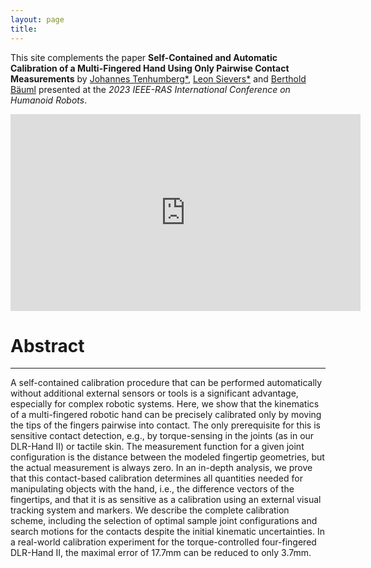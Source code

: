 ```yaml
---
layout: page
title: 
---
```


This site complements the paper **Self-Contained and Automatic Calibration of a Multi-Fingered Hand Using Only Pairwise Contact Measurements** by
[Johannes Tenhumberg\*](https://scholar.google.com/citations?user=2RZuYZMAAAAJ), [Leon Sievers\*](https://scholar.google.com/citations?user=y-MzVoUAAAA) and [Berthold Bäuml](https://scholar.google.com/citations?user=fjvpDsEAAAAJ) presented at the _2023 IEEE-RAS International Conference on Humanoid Robots_.
<p align="center">
<iframe width="560" height="315" src="https://www.youtube.com/embed/PoKiGV4_meA?si=TDokjcwuQc6FcWyX" title="YouTube video player" frameborder="0" allow="accelerometer; autoplay; clipboard-write; encrypted-media; gyroscope; picture-in-picture; web-share" allowfullscreen></iframe></p>

# Abstract
---
<p align=“justify“>A self-contained calibration procedure that can be performed automatically without additional external sensors or tools is a significant advantage, especially for complex robotic systems.
Here, we show that the kinematics of a multi-fingered robotic hand can be precisely calibrated only by moving the tips of the fingers pairwise into contact. 
The only prerequisite for this is sensitive contact detection, e.g., by torque-sensing in the joints (as in our DLR-Hand II) or tactile skin. 
The measurement function for a given joint configuration is the distance between the modeled fingertip geometries, but the actual measurement is always zero. 
In an in-depth analysis, we prove that this contact-based calibration determines all quantities needed for manipulating objects with the hand, i.e., the difference vectors of the fingertips, and that it is as sensitive as a calibration using an external visual tracking system and markers.
We describe the complete calibration scheme, including the selection of optimal sample joint configurations and search motions for the contacts despite the initial kinematic uncertainties.
In a real-world calibration experiment for the torque-controlled four-fingered DLR-Hand II, the maximal error of 17.7mm can be reduced to only 3.7mm.</p>
